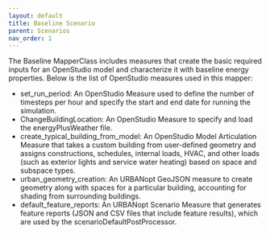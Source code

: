 ```yaml
---
layout: default
title: Baseline Scenario
parent: Scenarios
nav_order: 1
---
```


The Baseline MapperClass includes measures that create the basic required inputs for an OpenStudio model and characterize it with baseline energy properties. Below is the list of OpenStudio measures used in this mapper: 


- set_run_period: An OpenStudio Measure used to define the number of timesteps per hour and specify the start and end date for running the simulation.
- ChangeBuildingLocation: An OpenStudio Measure to specify and load the energyPlusWeather file.
- create_typical_building_from_model: An OpenStudio Model Articulation Measure that takes a custom building from user-defined geometry and assigns constructions, schedules, internal loads, HVAC, and other loads (such as exterior lights and service water heating) based on space and subspace types.
- urban_geometry_creation: An URBANopt GeoJSON measure to create geometry along with spaces for a particular building, accounting for shading from surrounding buildings.
- default_feature_reports: An URBANopt Scenario Measure that generates feature reports (JSON and CSV files that include feature results), which are used by the scenarioDefaultPostProcessor.